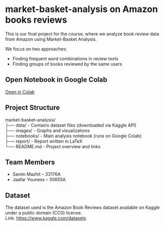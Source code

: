 # market-basket-analysis on Amazon books reviews

This is our final project for the course, where we analyze book review data from Amazon using Market-Basket Analysis.

We focus on two approaches:
- Finding frequent word combinations in review texts
- Finding groups of books reviewed by the same users

## Open Notebook in Google Colab

[Open in Colab](https://colab.research.google.com/drive/15MO975_sWjvqt66GcucosX14YXauDcKP?usp=sharing)

## Project Structure

market-basket-analysis/  
├── data/             - Contains dataset files (downloaded via Kaggle API)  
├── images/           - Graphs and visualizations  
├── notebooks/        - Main analysis notebook (runs on Google Colab)  
├── report/           - Report written in LaTeX  
└── README.md         - Project overview and links  

## Team Members

- Sanim Mazhit – 33176A  
- Jaafar Youness – 30655A 

## Dataset

The dataset used is the Amazon Book Reviews dataset available on Kaggle under a public domain (CC0) license.  
Link: https://www.kaggle.com/datasets



